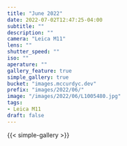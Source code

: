 ```yaml
---
title: "June 2022"
date: 2022-07-02T12:47:25-04:00
subtitle: ""
description: ""
camera: "Leica M11"
lens: ""
shutter_speed: ""
iso: ""
aperature: ""
gallery_feature: true
simple_gallery: true
bucket: "images.mccurdyc.dev"
prefix: "images/2022/06/"
image: "/images/2022/06/L1005480.jpg"
tags:
- Leica M11
draft: false
---
```


{{< simple-gallery >}}
